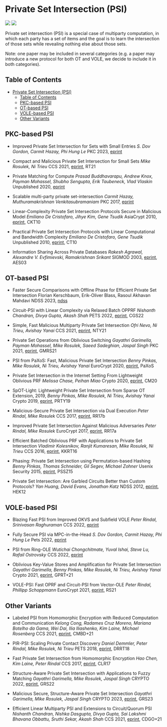 # Private Set Intersection (PSI)

![](https://badgen.net/badge/:update-to/:Mar-2023/red) ![](https://badgen.net/badge/:papers/:23/blue)

Private set intersection (PSI) is a special case of multiparty computation, in which each party has a set of items and the goal is to learn the intersection of those sets while revealing nothing else about those sets.

Note: one paper may be included in several categories (e.g. a paper may introduce a new protocol for both OT and VOLE, we decide to include it in both categories).

## Table of Contents

- [Private Set Intersection (PSI)](#private-set-intersection-psi)
  - [Table of Contents](#table-of-contents)
  - [PKC-based PSI](#pkc-based-psi)
  - [OT-based PSI](#ot-based-psi)
  - [VOLE-based PSI](#vole-based-psi)
  - [Other Variants](#other-variants)

## PKC-based PSI

- Improved Private Set Intersection for Sets with Small Entries
  *S. Dov Gordon, Carmit Hazay, Phi Hung Le*
  PKC 2023, [eprint](https://eprint.iacr.org/2022/334)

- Compact and Malicious Private Set Intersection for Small Sets
  *Mike Rosulek, Ni Trieu*
  CCS 2021, [eprint](https://eprint.iacr.org/2021/1159), RT21

- Private Matching for Compute
  *Prasad Buddhavarapu, Andrew Knox, Payman Mohassel, Shubho Sengupta, Erik Taubeneck, Vlad Vlaskin*
  Unpublished 2020, [eprint](https://eprint.iacr.org/2020/599)

- Scalable multi-party private set-intersection
  *Carmit Hazay, Muthuramakrishnan Venkitasubramaniam*
  PKC 2017, [eprint](https://eprint.iacr.org/2017/027)

- Linear-Complexity Private Set Intersection Protocols Secure in Malicious Model
  *Emiliano De Cristofaro, Jihye Kim, Gene Tsudik*
  AsiaCrypt 2010, [eprint](https://eprint.iacr.org/2010/469), CKT10

- Practical Private Set Intersection Protocols with Linear Computational and Bandwidth Complexity
  *Emiliano De Cristofaro, Gene Tsudik*
  Unpublished 2010, [eprint](https://eprint.iacr.org/2009/491), CT10

- Information Sharing Across Private Databases
  *Rakesh Agrawal, Alexandre V. Evfimievski, Ramakrishnan Srikant*
  SIGMOD 2003, [eprint](https://www.cs.cornell.edu/aevf/research/SIGMOD_2003.pdf), AES03

## OT-based PSI

- Faster Secure Comparisons with Offline Phase for Efficient Private Set Intersection
  Florian Kerschbaum, Erik-Oliver Blass, Rasoul Akhavan Mahdavi
  NDSS 2023, [ndss](https://www.ndss-symposium.org/ndss-paper/faster-secure-comparisons-with-offline-phase-for-efficient-private-set-intersection/)

- Circuit-PSI with Linear Complexity via Relaxed Batch OPPRF
  *Nishanth Chandran, Divya Gupta, Akash Shah*
  PETS 2022, [eprint](https://eprint.iacr.org/2021/034), CGS22

- Simple, Fast Malicious Multiparty Private Set Intersection
  *Ofri Nevo, Ni Trieu, Avishay Yanai*
  CCS 2021, [eprint](https://eprint.iacr.org/2021/1221), NTY21

- Private Set Operations from Oblivious Switching
  *Gayathri Garimella, Payman Mohassel, Mike Rosulek, Saeed Sadeghian, Jaspal Singh*
  PKC 2021, [eprint](https://eprint.iacr.org/2021/243), GMRS21

- PSI from PaXoS: Fast, Malicious Private Set Intersection
  *Benny Pinkas, Mike Rosulek, Ni Trieu, Avishay Yanai*
  EuroCrypt 2020, [eprint](https://eprint.iacr.org/2020/193), PaXoS

- Private Set Intersection in the Internet Setting From Lightweight Oblivious PRF
  *Melissa Chase, Peihan Miao*
  Crypto 2020, [eprint](https://eprint.iacr.org/2020/729), CM20

- SpOT-Light: Lightweight Private Set Intersection from Sparse OT Extension, 2019,
  *Benny Pinkas, Mike Rosulek, Ni Trieu, Avishay Yanai*
  Crypto 2019, [eprint](https://eprint.iacr.org/2019/634), PRTY19

- Malicious-Secure Private Set Intersection via Dual Execution
  *Peter Rindal, Mike Rosulek*
  CCS 2017, [eprint](https://eprint.iacr.org/2017/769), RR17b

- Improved Private Set Intersection Against Malicious Adversaries
  *Peter Rindal, Mike Rosulek*
  EuroCrypt 2017, [eprint](https://eprint.iacr.org/2016/746), RR17a

- Efficient Batched Oblivious PRF with Applications to Private Set Intersection
  *Vladimir Kolesnikov, Ranjit Kumaresan, Mike Rosulek, Ni Trieu*
  CCS 2016, [eprint](https://eprint.iacr.org/2016/799), KKRT16

- Phasing: Private Set Intersection using Permutation-based Hashing
  *Benny Pinkas, Thomas Schneider, Gil Segev, Michael Zohner*
  Usenix Security 2015, [eprint](https://eprint.iacr.org/2015/634), PSSZ15

- Private Set Intersection: Are Garbled Circuits Better than Custom Protocols?
  *Yan Huang, David Evans, Jonathan Katz*
  NDSS 2012, [eprint](https://www.cs.umd.edu/~jkatz/papers/psi.pdf), HEK12

## VOLE-based PSI

- Blazing Fast PSI from Improved OKVS and Subfield VOLE
  *Peter Rindal, Srinivasan Raghuraman*
  CCS 2022, [eprint](https://eprint.iacr.org/2022/320)

- Fully Secure PSI via MPC-in-the-Head
  *S. Dov Gordon, Carmit Hazay, Phi Hung Le*
  Pets 2022, [eprint](https://eprint.iacr.org/2022/379)

- PSI from Ring-OLE
  *Wutichai Chongchitmate, Yuval Ishai, Steve Lu, Rafail Ostrovsky*
  CCS 2022, [eprint](https://dl.acm.org/doi/abs/10.1145/3548606.3559378)

- Oblivious Key-Value Stores and Amplification for Private Set Intersection
  *Gayathri Garimella, Benny Pinkas, Mike Rosulek, Ni Trieu, Avishay Yanai*
  Crypto 2021, [eprint](https://eprint.iacr.org/2021/883), GPRT+21

- VOLE-PSI: Fast OPRF and Circuit-PSI from Vector-OLE
  *Peter Rindal, Phillipp Schoppmann*
  EuroCrypt 2021, [eprint](https://eprint.iacr.org/2021/266), RS21

## Other Variants

- Labeled PSI from Homomorphic Encryption with Reduced Computation and Communication
  *Kelong Cong, Radames Cruz Moreno, Mariana Botelho da Gama, Wei Dai, Ilia Iliashenko, Kim Laine, Michael Rosenberg*
  CCS 2021, [eprint](https://eprint.iacr.org/2021/1116), CMBD+21

- PIR-PSI: Scaling Private Contact Discovery
  *Daniel Demmler, Peter Rindal, Mike Rosulek, Ni Trieu*
  PETS 2018, [eprint](https://eprint.iacr.org/2018/579), DRRT18

- Fast Private Set Intersection from Homomorphic Encryption
  *Hao Chen, Kim Laine, Peter Rindal*
  CCS 2017, [eprint](https://eprint.iacr.org/2017/299.pdf), CLR17

- Structure-Aware Private Set Intersection with Applications to Fuzzy Matching
  *Gayathri Garimella, Mike Rosulek, Jaspal Singh*
  CRYPTO 2022, [eprint](https://eprint.iacr.org/2022/1011.pdf), GRS22

- Malicious Secure, Structure-Aware Private Set Intersection
  *Gayathri Garimella, Mike Rosulek, Jaspal Singh*
  CRYPTO 2023, [eprint](https://eprint.iacr.org/2023/1166), GRS23

- Efficient Linear Multiparty PSI and Extensions to Circuit/Quorum PSI
  *Nishanth Chandran, Nishka Dasgupta, Divya Gupta, Sai Lakshmi Bhavana Obbattu, Sruthi Sekar, Akash Shah*
  CCS 2021, [eprint](https://eprint.iacr.org/2021/172.pdf), CDGO+21
